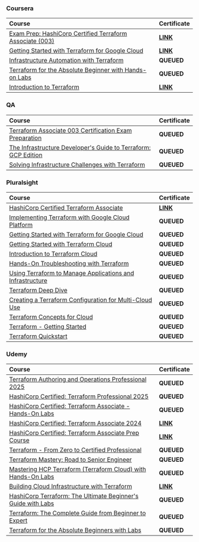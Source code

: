 ### Coursera

<div align="justify">

| Course | Certificate |
| :----- | :----- |
| [Exam Prep: HashiCorp Certified Terraform Associate (003)](https://www.coursera.org/learn/exam-prep-hashicorp-certified-terraform-associate-003) | [**LINK**](https://storage.googleapis.com/github-pdfs-358041/02-01-terraform/01-01-coursera/exam-prep-hashicorp-certified-terraform-associate-003.pdf) |
| [Getting Started with Terraform for Google Cloud](https://www.coursera.org/learn/getting-started-with-terraform-for-google-cloud) | [**LINK**](https://storage.googleapis.com/github-pdfs-358041/02-01-terraform/01-01-coursera/getting-started-with-terraform-for-google-cloud.pdf) |
| [Infrastructure Automation with Terraform](https://www.coursera.org/learn/infrastructure-automation-with-terraform) | **QUEUED** |
| [Terraform for the Absolute Beginner with Hands-on Labs](https://www.coursera.org/learn/terraform-for-the-absolute-beginner) | **QUEUED** |
| [Introduction to Terraform](https://www.coursera.org/learn/codio-terraform) | [**LINK**](https://storage.googleapis.com/github-pdfs-358041/02-01-terraform/01-01-coursera/introduction-to-terraform.pdf) |

</div>

### QA

<div align="justify">

| Course | Certificate |
| :----- | :----- |
| [Terraform Associate 003 Certification Exam Preparation](https://platform.qa.com/learning-paths/terraform-associate-certification-exam-preparation-1-2814/) | **QUEUED** |
| [The Infrastructure Developer's Guide to Terraform: GCP Edition](https://platform.qa.com/learning-paths/terraform-on-gcp-4773/) | **QUEUED** |
| [Solving Infrastructure Challenges with Terraform](https://platform.qa.com/learning-paths/solving-infrastructure-challenges-with-terraform-197/) | **QUEUED** |

</div>

### Pluralsight

<div align="justify">

| Course | Certificate |
| :----- | :----- |
| [HashiCorp Certified Terraform Associate](https://www.pluralsight.com/courses/hashicorp-certified-terraform-associate) | [**LINK**](https://storage.googleapis.com/github-pdfs-358041/02-01-terraform/03-01-pluralsight/hashicorp-certified-terraform-associate.pdf) |
| [Implementing Terraform with Google Cloud Platform](https://www.pluralsight.com/courses/terraform-google-cloud-platform-implementing) | **QUEUED** |
| [Getting Started with Terraform for Google Cloud](https://www.pluralsight.com/courses/getting-started-terraform-google-cloud) | **QUEUED** |
| [Getting Started with Terraform Cloud](https://www.pluralsight.com/courses/terraform-cloud-getting-started-2023) | **QUEUED** |
| [Introduction to Terraform Cloud](https://www.pluralsight.com/courses/introduction-to-terraform-cloud) | **QUEUED** |
| [Hands-On Troubleshooting with Terraform](https://www.pluralsight.com/courses/hands-on-troubleshooting-with-terraform) | **QUEUED** |
| [Using Terraform to Manage Applications and Infrastructure](https://www.pluralsight.com/courses/using-terraform-to-manage-applications-and-infrastructure) | **QUEUED** |
| [Terraform Deep Dive](https://www.pluralsight.com/courses/terraform-deep-dive-2023) | **QUEUED** |
| [Creating a Terraform Configuration for Multi-Cloud Use](https://www.pluralsight.com/courses/creating-a-terraform-configuration-for-multi-cloud-use) | **QUEUED** |
| [Terraform Concepts for Cloud](https://www.pluralsight.com/courses/terraform-concepts-for-cloud) | **QUEUED** |
| [Terraform - Getting Started](https://www.pluralsight.com/courses/terraform-getting-started-2023) | **QUEUED** |
| [Terraform Quickstart](https://www.pluralsight.com/courses/terraform-quickstart) | **QUEUED** |

</div>

### Udemy

<div align="justify">

| Course | Certificate |
| :----- | :----- |
| [Terraform Authoring and Operations Professional 2025](https://www.udemy.com/course/terraform-authoring-and-operations-professional/) | **QUEUED** |
| [HashiCorp Certified: Terraform Professional 2025](https://www.udemy.com/course/hashicorp-certified-terraform-professional/) | **QUEUED** |
| [HashiCorp Certified: Terraform Associate - Hands-On Labs](https://www.udemy.com/course/terraform-hands-on-labs/) | **QUEUED** |
| [HashiCorp Certified: Terraform Associate 2024](https://www.udemy.com/course/terraform-beginner-to-advanced/) | [**LINK**](https://storage.googleapis.com/github-pdfs-358041/02-01-terraform/04-01-udemy/hashi-corp-certified-terraform-associate-2021.pdf) |
| [HashiCorp Certified: Terraform Associate Prep Course](https://www.udemy.com/course/terraform-associate-prep-course/) | [**LINK**](https://storage.googleapis.com/github-pdfs-358041/02-01-terraform/04-01-udemy/terraform-associate-prep-course-2020.pdf) |
| [Terraform - From Zero to Certified Professional](https://www.udemy.com/course/terraformcertified/) | **QUEUED** |
| [Terraform Mastery: Road to Senior Engineer](https://www.udemy.com/course/terraform-mastery-road-to-senior-engineer/) | **QUEUED** |
| [Mastering HCP Terraform (Terraform Cloud) with Hands-On Labs](https://www.udemy.com/course/terraform-cloud/) | **QUEUED** |
| [Building Cloud Infrastructure with Terraform](https://www.udemy.com/course/building-cloud-infrastructure-with-terraform/) | [**LINK**](https://storage.googleapis.com/github-pdfs-358041/02-01-terraform/04-01-udemy/building-cloud-infrastructure-with-terraform.pdf) |
| [HashiCorp Terraform: The Ultimate Beginner's Guide with Labs](https://www.udemy.com/course/terraform-for-beginners-with-labs/) | **QUEUED** |
| [Terraform: The Complete Guide from Beginner to Expert](https://www.udemy.com/course/mastering-terraform-beginner-to-expert/) | **QUEUED** |
| [Terraform for the Absolute Beginners with Labs](https://www.udemy.com/course/terraform-for-the-absolute-beginners/) | **QUEUED** |

</div>
